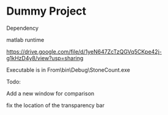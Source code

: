 # Dummy Project

Dependency

matlab runtime 

https://drive.google.com/file/d/1yeN647ZcTzQGVq5CKpe42j-g1kHzD4y8/view?usp=sharing

Executable is in  From\bin\Debug\StoneCount.exe

Todo: 

Add a new window for comparison

fix the location of the transparency bar